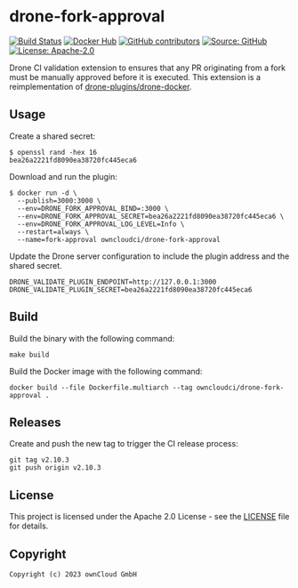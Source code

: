 # drone-fork-approval

[![Build Status](https://drone.owncloud.com/api/badges/owncloud-ci/drone-fork-approval/status.svg)](https://drone.owncloud.com/owncloud-ci/drone-fork-approval)
[![Docker Hub](https://img.shields.io/docker/v/owncloudci/drone-fork-approval?logo=docker&label=dockerhub&sort=semver&logoColor=white)](https://hub.docker.com/r/owncloudci/drone-fork-approval)
[![GitHub contributors](https://img.shields.io/github/contributors/owncloud-ci/drone-fork-approval)](https://github.com/owncloud-ci/drone-fork-approval/graphs/contributors)
[![Source: GitHub](https://img.shields.io/badge/source-github-blue.svg?logo=github&logoColor=white)](https://github.com/owncloud-ci/drone-fork-approval)
[![License: Apache-2.0](https://img.shields.io/github/license/owncloud-ci/drone-fork-approval)](https://github.com/owncloud-ci/drone-fork-approval/blob/main/LICENSE)

Drone CI validation extension to ensures that any PR originating from a fork must be manually approved before it is executed. This extension is a reimplementation of [drone-plugins/drone-docker](https://github.com/wadells/drone-fork-approval-extension).

## Usage

Create a shared secret:

```console
$ openssl rand -hex 16
bea26a2221fd8090ea38720fc445eca6
```

Download and run the plugin:

```console
$ docker run -d \
  --publish=3000:3000 \
  --env=DRONE_FORK_APPROVAL_BIND=:3000 \
  --env=DRONE_FORK_APPROVAL_SECRET=bea26a2221fd8090ea38720fc445eca6 \
  --env=DRONE_FORK_APPROVAL_LOG_LEVEL=Info \
  --restart=always \
  --name=fork-approval owncloudci/drone-fork-approval
```

Update the Drone server configuration to include the plugin address and the shared secret.

```text
DRONE_VALIDATE_PLUGIN_ENDPOINT=http://127.0.0.1:3000
DRONE_VALIDATE_PLUGIN_SECRET=bea26a2221fd8090ea38720fc445eca6
```

## Build

Build the binary with the following command:

```console
make build
```

Build the Docker image with the following command:

```console
docker build --file Dockerfile.multiarch --tag owncloudci/drone-fork-approval .
```

## Releases

Create and push the new tag to trigger the CI release process:

```console
git tag v2.10.3
git push origin v2.10.3
```

## License

This project is licensed under the Apache 2.0 License - see the [LICENSE](https://github.com/owncloud-ci/drone-fork-approval/blob/main/LICENSE) file for details.

## Copyright

```text
Copyright (c) 2023 ownCloud GmbH
```
